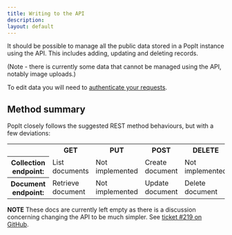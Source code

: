 ```yaml
---
title: Writing to the API
description: 
layout: default
---
```


It should be possible to manage all the public data stored in a PopIt instance using the API. This includes adding, updating and deleting records.

(Note - there is currently some data that cannot be managed using the API, notably image uploads.)

To edit data you will need to [authenticate your requests](../auth).

## Method summary

PopIt closely follows the suggested REST method behaviours, but with a few deviations:

<table>
  <tr>
    <td>&nbsp;</td>
    <th>GET</th>
    <th>PUT</th>
    <th>POST</th>
    <th>DELETE</th>
  </tr>
  <tr>
    <th>Collection endpoint:</th>
    <td>List documents</td>
    <td>Not implemented</td>
    <td>Create document</td>
    <td>Not implemented</td>
  </tr>
  <tr>
    <th>Document endpoint:</th>
    <td>Retrieve document</td>
    <td>Not implemented</td>
    <td>Update document</td>
    <td>Delete document</td>
  </tr>
</table>

**NOTE** These docs are currently left empty as there is a discussion concerning changing the API to be much simpler. See [ticket #219 on GitHub](https://github.com/mysociety/popit/issues/219). 
